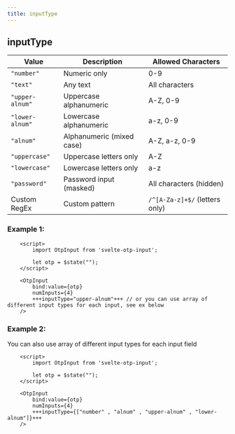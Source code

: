 ```yaml
---
title: inputType
---
```


## inputType

| Value | Description | Allowed Characters |
|-------|-------------|-------------------|
| `"number"` | Numeric only | 0-9 |
| `"text"` | Any text | All characters |
| `"upper-alnum"` | Uppercase alphanumeric | A-Z, 0-9 |
| `"lower-alnum"` | Lowercase alphanumeric | a-z, 0-9 |
| `"alnum"` | Alphanumeric (mixed case) | A-Z, a-z, 0-9 |
| `"uppercase"` | Uppercase letters only | A-Z |
| `"lowercase"` | Lowercase letters only | a-z |
| `"password"` | Password input (masked) | All characters (hidden) |
| Custom RegEx | Custom pattern | `/^[A-Za-z]+$/` (letters only) |

### Example 1:
```svelte
    <script>
        import OtpInput from 'svelte-otp-input';

        let otp = $state("");
    </script>
    
    <OtpInput
        bind:value={otp}
        numInputs={4}
        +++inputType="upper-alnum"+++ // or you can use array of different input types for each input, see ex below
    />
```

### Example 2:
You can also use array of different input types for each input field
```svelte
    <script>
        import OtpInput from 'svelte-otp-input';

        let otp = $state("");
    </script>
    
    <OtpInput
        bind:value={otp}
        numInputs={4}
        +++inputType={["number" , "alnum" , "upper-alnum" , "lower-alnum"]}+++
    />
```